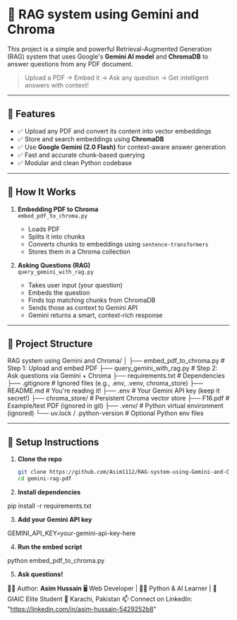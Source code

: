 # 🤖 RAG system using Gemini and Chroma

This project is a simple and powerful Retrieval-Augmented Generation (RAG) system that uses Google's **Gemini AI model** and **ChromaDB** to answer questions from any PDF document.

> Upload a PDF → Embed it → Ask any question → Get intelligent answers with context!

---

## 🚀 Features

- ✅ Upload any PDF and convert its content into vector embeddings
- ✅ Store and search embeddings using **ChromaDB**
- ✅ Use **Google Gemini (2.0 Flash)** for context-aware answer generation
- ✅ Fast and accurate chunk-based querying
- ✅ Modular and clean Python codebase

---

## 🧠 How It Works

1. **Embedding PDF to Chroma**  
   `embed_pdf_to_chroma.py`  
   - Loads PDF
   - Splits it into chunks
   - Converts chunks to embeddings using `sentence-transformers`
   - Stores them in a Chroma collection

2. **Asking Questions (RAG)**  
   `query_gemini_with_rag.py`  
   - Takes user input (your question)
   - Embeds the question
   - Finds top matching chunks from ChromaDB
   - Sends those as context to Gemini API
   - Gemini returns a smart, context-rich response

---

## 📂 Project Structure


RAG system using Gemini and Chroma/
│
├── embed_pdf_to_chroma.py # Step 1: Upload and embed PDF
├── query_gemini_with_rag.py # Step 2: Ask questions via Gemini + Chroma
├── requirements.txt # Dependencies
├── .gitignore # Ignored files (e.g., .env, .venv, chroma_store)
├── README.md # You're reading it!
├── .env # Your Gemini API key (keep it secret!)
├── chroma_store/ # Persistent Chroma vector store
├── F16.pdf # Example/test PDF (ignored in git)
├── .venv/ # Python virtual environment (ignored)
└── uv.lock / .python-version # Optional Python env files



---

## 🔧 Setup Instructions

1. **Clone the repo**
   ```bash
   git clone https://github.com/Asim1112/RAG-system-using-Gemini-and-Chroma.git
   cd gemini-rag-pdf


2. **Install dependencies**

pip install -r requirements.txt

3. **Add your Gemini API key**

GEMINI_API_KEY=your-gemini-api-key-here

4. **Run the embed script**

python embed_pdf_to_chroma.py

5. **Ask questions!**


🙋‍♂️ Author:
**Asim Hussain**
🖥️ Web Developer | 👨‍💻 Python & AI Learner | 🚀 GIAIC Elite Student
📍 Karachi, Pakistan
📫 Connect on LinkedIn: "https://linkedin.com/in/asim-hussain-5429252b8"

